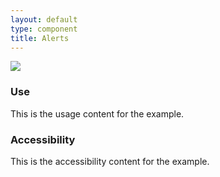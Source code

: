 ```yaml
---
layout: default
type: component
title: Alerts
---
```


<div class="preview">
  <!-- Add HTML markup for example here -->
  <img src="{{ site.baseurl }}/assets/img/static/Alerts_UI_v1.png">
</div>

<div class="grid-box">
  <div class="grid-item width-one-half annotation">
    <h3>Use</h3>
    <p>This is the usage content for the example.</p>
  </div>
  <div class="grid-item width-one-half annotation">
    <h3>Accessibility</h3>
    <p>This is the accessibility content for the example.</p>
  </div>  
</div>